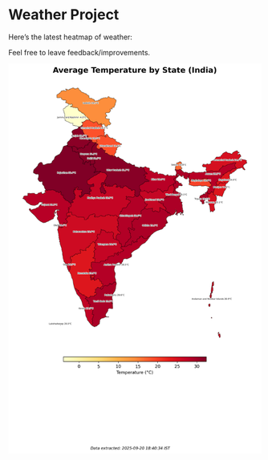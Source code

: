 # Weather Project

Here’s the latest heatmap of weather:

Feel free to leave feedback/improvements.

![India Heatmap](docs/assets/india_heatmap.png?v=CEA7CC)
